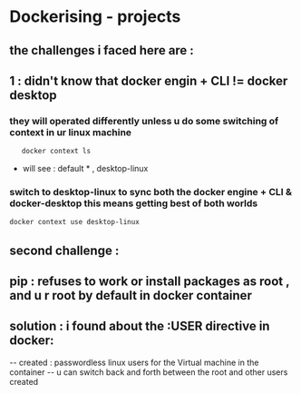 # Dockerising - projects 

## the challenges i faced here are : 

 ## 1 : didn't know that docker engin + CLI != docker desktop
### they will operated differently unless u do some switching of context in ur linux machine

``` bash 
   docker context ls 

```
- will see : default * , desktop-linux

### switch to desktop-linux to sync both the docker engine + CLI & docker-desktop this means getting best of both worlds

```bash 
docker context use desktop-linux
``` 


## second challenge : 

## pip : refuses to work or install packages as root , and u r root by default in docker container 

## solution : i found about the :USER directive in docker:
-- created : passwordless linux users for the Virtual machine in the container
-- u can switch back and forth between the root and other users created
